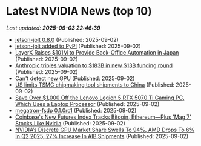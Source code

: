 # Latest NVIDIA News (top 10)
_Last updated: **2025-09-03 22:46:39**_

- [jetson-jolt 0.8.0](https://pypi.org/project/jetson-jolt/0.8.0/) (Published: 2025-09-02)
- [jetson-jolt added to PyPI](https://pypi.org/project/jetson-jolt/) (Published: 2025-09-02)
- [LayerX Raises $101M to Provide Back-Office Automation in Japan](http://www.pymnts.com/news/fintech-investments/2025/layerx-raises-101-million-dollars-provide-back-office-automation-japan/) (Published: 2025-09-02)
- [Anthropic triples valuation to $183B in new $13B funding round](https://siliconangle.com/2025/09/02/anthropic-triples-valuation-183b-new-13b-funding-round/) (Published: 2025-09-02)
- [Can't detect new GPU](https://askubuntu.com/questions/1555392/cant-detect-new-gpu) (Published: 2025-09-02)
- [US limits TSMC chipmaking tool shipments to China](https://www.digitaljournal.com/world/us-limits-tsmc-chipmaking-tool-shipments-to-china/article) (Published: 2025-09-02)
- [Save Over $1,000 Off the Lenovo Legion 5 RTX 5070 Ti Gaming PC, Which Uses a Laptop Processor](https://www.ign.com/articles/lenovo-legion-5-rtx-5070-ti-gaming-pc-deal-better-than-labor-day-sale) (Published: 2025-09-02)
- [megatron-fsdp 0.1.0rc1](https://pypi.org/project/megatron-fsdp/0.1.0rc1/) (Published: 2025-09-02)
- [Coinbase's New Futures Index Tracks Bitcoin, Ethereum—Plus 'Mag 7' Stocks Like Nvidia](https://decrypt.co/337774/coinbase-futures-index-tracks-bitcoin-ethereum-mag7-stocks-nvidia) (Published: 2025-09-02)
- [NVIDIA’s Discrete GPU Market Share Swells To 94%, AMD Drops To 6% In Q2 2025, 27% Increase In AIB Shipments](https://wccftech.com/nvidia-gpu-market-share-swells-to-94-percent-amd-drops-to-6-in-q2-2025/) (Published: 2025-09-02)

